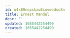 ```yaml
---
id: u4x89nopskzw8iovwodsu8n
title: Ernest Mandel
desc: ''
updated: 1655442254490
created: 1655442254490
---
```


